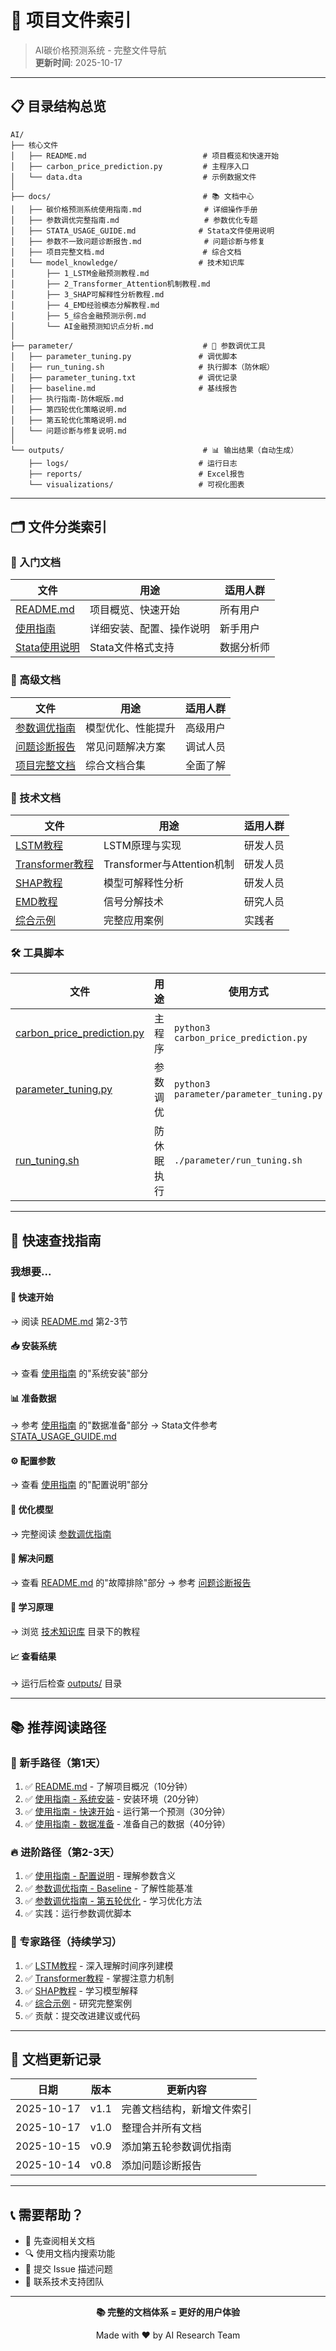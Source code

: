 # 📁 项目文件索引

> AI碳价格预测系统 - 完整文件导航  
> **更新时间**: 2025-10-17

---

## 📋 目录结构总览

```
AI/
├── 核心文件
│   ├── README.md                          # 项目概览和快速开始
│   ├── carbon_price_prediction.py         # 主程序入口
│   └── data.dta                           # 示例数据文件
│
├── docs/                                  # 📚 文档中心
│   ├── 碳价格预测系统使用指南.md              # 详细操作手册
│   ├── 参数调优完整指南.md                   # 参数优化专题
│   ├── STATA_USAGE_GUIDE.md              # Stata文件使用说明
│   ├── 参数不一致问题诊断报告.md              # 问题诊断与修复
│   ├── 项目完整文档.md                      # 综合文档
│   └── model_knowledge/                  # 技术知识库
│       ├── 1_LSTM金融预测教程.md
│       ├── 2_Transformer_Attention机制教程.md
│       ├── 3_SHAP可解释性分析教程.md
│       ├── 4_EMD经验模态分解教程.md
│       ├── 5_综合金融预测示例.md
│       └── AI金融预测知识点分析.md
│
├── parameter/                             # 🔧 参数调优工具
│   ├── parameter_tuning.py               # 调优脚本
│   ├── run_tuning.sh                     # 执行脚本（防休眠）
│   ├── parameter_tuning.txt              # 调优记录
│   ├── baseline.md                       # 基线报告
│   ├── 执行指南-防休眠版.md
│   ├── 第四轮优化策略说明.md
│   ├── 第五轮优化策略说明.md
│   └── 问题诊断与修复说明.md
│
└── outputs/                               # 📊 输出结果（自动生成）
    ├── logs/                             # 运行日志
    ├── reports/                          # Excel报告
    └── visualizations/                   # 可视化图表
```

---

## 🗂️ 文件分类索引

### 📖 入门文档

| 文件 | 用途 | 适用人群 |
|------|------|---------|
| [README.md](../README.md) | 项目概览、快速开始 | 所有用户 |
| [使用指南](./碳价格预测系统使用指南.md) | 详细安装、配置、操作说明 | 新手用户 |
| [Stata使用说明](./STATA_USAGE_GUIDE.md) | Stata文件格式支持 | 数据分析师 |

### 🔧 高级文档

| 文件 | 用途 | 适用人群 |
|------|------|---------|
| [参数调优指南](./参数调优完整指南.md) | 模型优化、性能提升 | 高级用户 |
| [问题诊断报告](./参数不一致问题诊断报告.md) | 常见问题解决方案 | 调试人员 |
| [项目完整文档](./项目完整文档.md) | 综合文档合集 | 全面了解 |

### 🧠 技术文档

| 文件 | 用途 | 适用人群 |
|------|------|---------|
| [LSTM教程](./model_knowledge/1_LSTM金融预测教程.md) | LSTM原理与实现 | 研发人员 |
| [Transformer教程](./model_knowledge/2_Transformer_Attention机制教程.md) | Transformer与Attention机制 | 研发人员 |
| [SHAP教程](./model_knowledge/3_SHAP可解释性分析教程.md) | 模型可解释性分析 | 研发人员 |
| [EMD教程](./model_knowledge/4_EMD经验模态分解教程.md) | 信号分解技术 | 研究人员 |
| [综合示例](./model_knowledge/5_综合金融预测示例.md) | 完整应用案例 | 实践者 |

### 🛠️ 工具脚本

| 文件 | 用途 | 使用方式 |
|------|------|---------|
| [carbon_price_prediction.py](../carbon_price_prediction.py) | 主程序 | `python3 carbon_price_prediction.py` |
| [parameter_tuning.py](../parameter/parameter_tuning.py) | 参数调优 | `python3 parameter/parameter_tuning.py` |
| [run_tuning.sh](../parameter/run_tuning.sh) | 防休眠执行 | `./parameter/run_tuning.sh` |

---

## 🎯 快速查找指南

### 我想要...

#### 🚀 快速开始
→ 阅读 [README.md](../README.md) 第2-3节

#### 📥 安装系统
→ 查看 [使用指南](./碳价格预测系统使用指南.md) 的"系统安装"部分

#### 📊 准备数据
→ 参考 [使用指南](./碳价格预测系统使用指南.md) 的"数据准备"部分
→ Stata文件参考 [STATA_USAGE_GUIDE.md](./STATA_USAGE_GUIDE.md)

#### ⚙️ 配置参数
→ 查看 [使用指南](./碳价格预测系统使用指南.md) 的"配置说明"部分

#### 🔧 优化模型
→ 完整阅读 [参数调优指南](./参数调优完整指南.md)

#### 🐛 解决问题
→ 查看 [README.md](../README.md) 的"故障排除"部分
→ 参考 [问题诊断报告](./参数不一致问题诊断报告.md)

#### 🧠 学习原理
→ 浏览 [技术知识库](./model_knowledge/) 目录下的教程

#### 📈 查看结果
→ 运行后检查 [outputs/](../outputs/) 目录

---

## 📚 推荐阅读路径

### 🌟 新手路径（第1天）

1. ✅ [README.md](../README.md) - 了解项目概况（10分钟）
2. ✅ [使用指南 - 系统安装](./碳价格预测系统使用指南.md#系统安装) - 安装环境（20分钟）
3. ✅ [使用指南 - 快速开始](./碳价格预测系统使用指南.md#快速开始) - 运行第一个预测（30分钟）
4. ✅ [使用指南 - 数据准备](./碳价格预测系统使用指南.md#数据准备) - 准备自己的数据（40分钟）

### 🔥 进阶路径（第2-3天）

1. ✅ [使用指南 - 配置说明](./碳价格预测系统使用指南.md#配置说明) - 理解参数含义
2. ✅ [参数调优指南 - Baseline](./参数调优完整指南.md#baseline基线报告) - 了解性能基准
3. ✅ [参数调优指南 - 第五轮优化](./参数调优完整指南.md#第五轮优化策略) - 学习优化方法
4. ✅ 实践：运行参数调优脚本

### 🚀 专家路径（持续学习）

1. ✅ [LSTM教程](./model_knowledge/1_LSTM金融预测教程.md) - 深入理解时间序列建模
2. ✅ [Transformer教程](./model_knowledge/2_Transformer_Attention机制教程.md) - 掌握注意力机制
3. ✅ [SHAP教程](./model_knowledge/3_SHAP可解释性分析教程.md) - 学习模型解释
4. ✅ [综合示例](./model_knowledge/5_综合金融预测示例.md) - 研究完整案例
5. ✅ 贡献：提交改进建议或代码

---

## 🔄 文档更新记录

| 日期 | 版本 | 更新内容 |
|------|------|---------|
| 2025-10-17 | v1.1 | 完善文档结构，新增文件索引 |
| 2025-10-17 | v1.0 | 整理合并所有文档 |
| 2025-10-15 | v0.9 | 添加第五轮参数调优指南 |
| 2025-10-14 | v0.8 | 添加问题诊断报告 |

---

## 📞 需要帮助？

- 📖 先查阅相关文档
- 🔍 使用文档内搜索功能
- 💬 提交 Issue 描述问题
- 📧 联系技术支持团队

---

<div align="center">

**📚 完整的文档体系 = 更好的用户体验**

Made with ❤️ by AI Research Team

</div>
